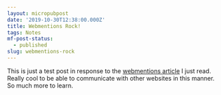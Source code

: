 ```yaml
---
layout: micropubpost
date: '2019-10-30T12:38:00.000Z'
title: Webmentions Rock!
tags: Notes
mf-post-status:
  - published
slug: webmentions-rock
---
```

This is just a test post in response to the [webmentions article](https://aaronparecki.com/2018/06/30/11/your-first-webmention)  I just read. Really cool to be able to communicate with other websites in this manner. So much more to learn.  
